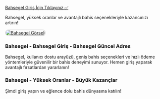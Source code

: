 <a href="https://t2m.io/2284401">Bahsegel Giriş İçin Tıklayınız ✅</a>  

Bahsegel, yüksek oranlar ve avantajlı bahis seçenekleriyle kazancınızı artırın!

<a href="https://t2m.io/2284401" title="Bahsegel">
    <img src="https://i.ibb.co/gtF7ptH/photo-2025-01-13-14-27-16.jpg" alt="Bahsegel Görseli" style="max-width: 100%; border: 2px solid #ddd; border-radius: 10px;">
</a>

<h3>Bahsegel - Bahsegel Giriş - Bahsegel Güncel Adres</h3>
<p>Bahsegel, kullanıcı dostu arayüzü, geniş bahis seçenekleri ve hızlı ödeme yöntemleriyle güvenilir bir bahis deneyimi sunuyor. Hemen giriş yaparak avantajlı fırsatlardan yararlanın!</p>

<h3>Bahsegel - Yüksek Oranlar - Büyük Kazançlar</h3>
<p>Şimdi giriş yapın ve eğlence dolu bahis dünyasına katılın!</p>
